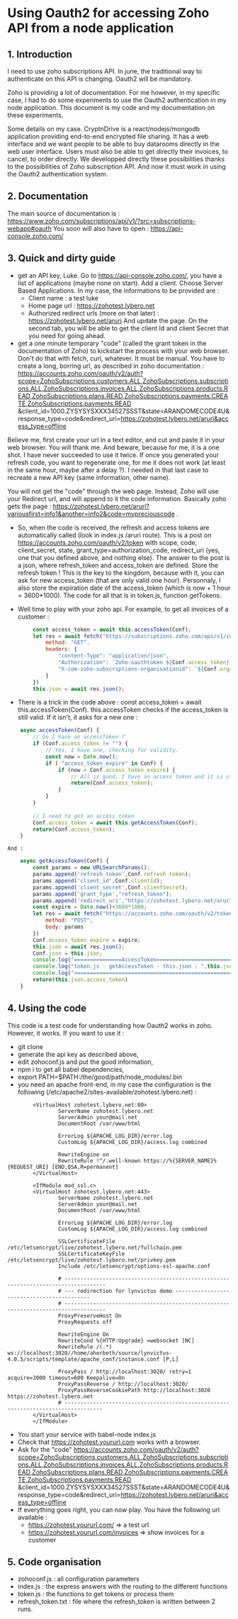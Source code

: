 # Using Oauth2 for accessing Zoho API from a node application

## 1. Introduction

I need to use zoho subscriptions API. In june, the traditional way to authenticate on this API is changing. Oauth2 will be mandatory.

Zoho is providing a lot of documentation. For me however, in my specific case, I had to do some experiments to use the Oauth2 authentication in my node application. This document is my code and my documentation on these experiments.

Some details on my case. CryptnDrive is a react/nodejs/mongodb application providing end-to-end encrypted file sharing. It has a web interface and we want people to be able to buy datarooms directly in the web user interface. Users must also be able to get directly their invoices, to cancel, to order directly. We developped directly these possibilities thanks to the possibilities of Zoho subscription API. And now it must work in using the Oauth2 authentication system.

## 2. Documentation

The main source of documentation is : https://www.zoho.com/subscriptions/api/v1/?src=subscriptions-webapp#oauth
You soon will also have to open : https://api-console.zoho.com/

## 3. Quick and dirty guide

  * get an API key, Luke. Go to https://api-console.zoho.com/, you have a list of applications (maybe none on start). Add a client. Choose Server Based Applications. In my case, the informations to be provided are :
    * Client name : a test luke
    * Home page url : https://zohotest.lybero.net
    * Authorized redirect urls (more on that later) : https://zohotest.lybero.net/aruri
    And update the page. On the second tab, you will be able to get the client Id and client Secret that you need for going ahead.
  * get a one minute temporary "code" (called the grant token in the documentation of Zoho) to kickstart the process with your web browser. Don't do that with fetch, curl, whatever. It must be manual. You have to create a long, borring url, as described in zoho documentation : 
https://accounts.zoho.com/oauth/v2/auth?scope=ZohoSubscriptions.customers.ALL,ZohoSubscriptions.subscriptions.ALL,ZohoSubscriptions.invoices.ALL,ZohoSubscriptions.products.READ,ZohoSubscriptions.plans.READ,ZohoSubscriptions.payments.CREATE,ZohoSubscriptions.payments.READ &client_id=1000.ZYSYSYSXXX34527SSST&state=ARANDOMECODE4U&response_type=code&redirect_uri=https://zohotest.lybero.net/aruri&access_type=offline

Believe me, first create your url in a text editor, and cut and paste it in your web browser. You will thank me. And beware, because for me, it is a one shot. I have never succeeded to use it twice. If once you generated your refresh code, you want to regenerate one, for me it does not work (at least in the same hour, maybe after a delay ?). I needed in that last case to recreate a new API key (same information, other name).

You will not get the "code" through the web page. Instead, Zoho will use your Redirect url, and will append to it the code information. Basically zoho gets the page : https://zohotest.lybero.net/aruri?variousfirst=info1&another=info2&code=mypreciouscode .

  * So, when the code is received, the refresh and access tokens are automatically called (look in index.js /aruri route). This is a post on https://accounts.zoho.com/oauth/v2/token with scope, code, client_secret, state, grant_type=authorization_code, redirect_uri (yes, one that you defined above, and nothing else). The answer to the post is a json, where refresh_token and access_token are defined. Store the refresh token ! This is the key to the kingdom, because with it, you can ask for new access_token (that are only valid one hour). Personnaly, I also store the expiration date of the access_token (which is now + 1 hour = 3600*1000). The code for all that is in token.js, function getTokens.

  * Well time to play with your zoho api. For example, to get all invoices of a customer :

```javascript 
        const access_token = await this.accessToken(Conf);
        let res = await fetch("https://subscriptions.zoho.com/api/v1/invoices?customer_id=1279999000000293015&organization_id=668537797", {
            method: "GET",
            headers: {
                "content-Type": "application/json",
                "Authorization": `Zoho-oauthtoken ${Conf.access_token}`,
                "X-com-zoho-subscriptions-organisationid": `${Conf.organisationId}`
            }
        })
        this.json = await res.json();
```

  * There is a trick in the code above : const access_token = await this.accessToken(Conf). this.accessToken checks if the access_token is still valid. If it isn't, it asks for a new one :

```javascript
    async accessToken(Conf) {
        // Do I have an accessToken ?
        if (Conf.access_token != "") {
            // Yes, I have one, checking for validity.
            const now = Date.now();
            if ( "access_token_expire" in Conf) {
                if (now < Conf.access_token_expire) {
                    // All is good, I have an access token and it is still valid
                    return(Conf.access_token);
                }
            }
        }
        
        // I need to get an access_token
        Conf.access_token = await this.getAccessToken(Conf);
        return(Conf.access_token);
    }
```
    And : 
```javascript
    async getAccessToken(Conf) {
        const params = new URLSearchParams();
        params.append('refresh_token',Conf.refresh_token);
        params.append('client_id',Conf.clientId);
        params.append('client_secret',Conf.clientSecret);
        params.append('grant_type',"refresh_token");
        params.append('redirect_uri',"https://zohotest.lybero.net/aruri");
        const expire = Date.now()+3600*1000;
        let res = await fetch("https://accounts.zoho.com/oauth/v2/token", {
            method: "POST",
            body: params
        })
        Conf.access_token_expire = expire;
        this.json = await res.json();
        Conf.json = this.json;
        console.log("===============AccessToken========================");
        console.log("token.js - getAccessToken - this.json : ",this.json);
        console.log("==================================================");
        return(this.json.access_token)
    }
```
## 4. Using the code

This code is a test code for understanding how Oauth2 works in zoho. However, it works. If you want to use it :
* git clone
* generate the api key as described above,
* edit zohoconf.js and put the good information,
* npm i to get all babel dependencies,
* export PATH=$PATH:/the/good/path/node_modules/.bin
* you need an apache front-end, in my case the configuration is the following (/etc/apache2/sites-available/zohotest.lybero.net) :

```
        <VirtualHost zohotest.lybero.net:80>
                ServerName zohotest.lybero.net
                ServerAdmin your@mail.net
                DocumentRoot /var/www/html

                ErrorLog ${APACHE_LOG_DIR}/error.log
                CustomLog ${APACHE_LOG_DIR}/access.log combined

                RewriteEngine on
                RewriteRule !^/.well-known https://%{SERVER_NAME}%{REQUEST_URI} [END,QSA,R=permanent]
        </VirtualHost>

        <IfModule mod_ssl.c>
        <VirtualHost zohotest.lybero.net:443>
                ServerName zohotest.lybero.net
                ServerAdmin your@mail.net
                DocumentRoot /var/www/html

                ErrorLog ${APACHE_LOG_DIR}/error.log
                CustomLog ${APACHE_LOG_DIR}/access.log combined

                SSLCertificateFile /etc/letsencrypt/live/zohotest.lybero.net/fullchain.pem
                SSLCertificateKeyFile /etc/letsencrypt/live/zohotest.lybero.net/privkey.pem
                Include /etc/letsencrypt/options-ssl-apache.conf

                # -----------------------------------------------------------------------------------
                # --- redirection for lynvictus demo -------------------------------------------
                # -----------------------------------------------------------------------------------
                ProxyPreserveHost On
                ProxyRequests off

                RewriteEngine On
                RewriteCond %{HTTP:Upgrade} =websocket [NC]
                RewriteRule /(.*)           ws://localhost:3020//home/aherbeth/source/lynvictus-4.0.5/scripts/template/apache_conf/instance.conf [P,L]

                ProxyPass / http://localhost:3020/ retry=1 acquire=3000 timeout=600 Keepalive=On
                ProxyPassReverse / http://localhost:3020/
                ProxyPassReverseCookiePath http://localhost:3020 https://zohotest.lybero.net
                # ----------------------------------------------------------------------------------
        </VirtualHost>
        </IfModule>
```

* You start your service with babel-node index.js
* Check that https://zohotest.yoururl.com works with a browser.
* Ask for the "code" 
https://accounts.zoho.com/oauth/v2/auth?scope=ZohoSubscriptions.customers.ALL,ZohoSubscriptions.subscriptions.ALL,ZohoSubscriptions.invoices.ALL,ZohoSubscriptions.products.READ,ZohoSubscriptions.plans.READ,ZohoSubscriptions.payments.CREATE,ZohoSubscriptions.payments.READ &client_id=1000.ZYSYSYSXXX34527SSST&state=ARANDOMECODE4U&response_type=code&redirect_uri=https://zohotest.lybero.net/aruri&access_type=offline
* If everything goes right, you can now play. You have the following url available :
  * https://zohotest.yoururl.com/  => a test url
  * https://zohotest.yoururl.com/invoices => show invoices for a customer

## 5. Code organisation

* zohoconf.js : all configuration parameters
* index.js : the express answers with the routing to the different functions
* token.js : the functions to get tokens or process them
* refresh_token.txt : file where the refresh_token is written between 2 runs.
